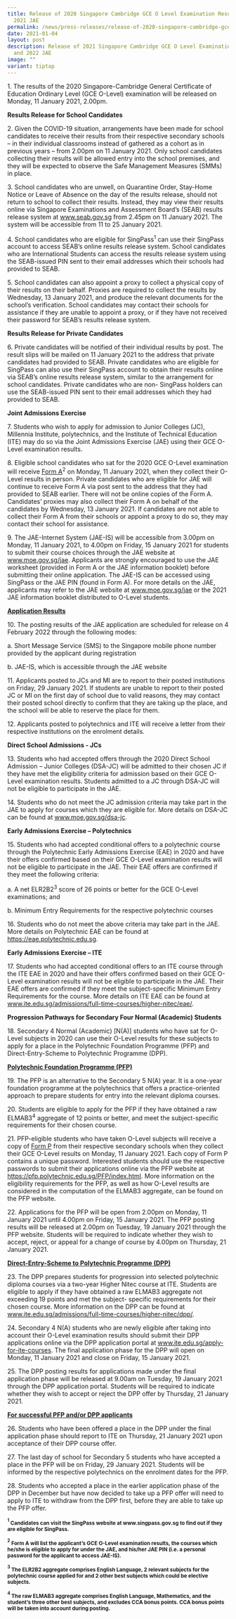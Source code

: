 ```yaml
---
title: Release of 2020 Singapore Cambridge GCE O Level Examination Results and
  2021 JAE
permalink: /news/press-releases/release-of-2020-singapore-cambridge-gce-o-level-examination-results-2021-jae/
date: 2021-01-04
layout: post
description: Release of 2021 Singapore Cambridge GCE O Level Examination Results
  and 2022 JAE
image: ""
variant: tiptap
---
```

<p>1. The results of the 2020 Singapore-Cambridge General Certificate of
Education Ordinary Level (GCE O-Level) examination will be released on
Monday, 11 January 2021, 2.00pm.</p>
<p><strong>Results Release for School Candidates</strong>
</p>
<p>2. Given the COVID-19 situation, arrangements have been made for school
candidates to receive their results from their respective secondary schools
– in their individual classrooms instead of gathered as a cohort as in
previous years – from 2.00pm on 11 January 2021. Only school candidates
collecting their results will be allowed entry into the school premises,
and they will be expected to observe the Safe Management Measures (SMMs)
in place.</p>
<p>3. School candidates who are unwell, on Quarantine Order, Stay-Home Notice
or Leave of Absence on the day of the results release, should not return
to school to collect their results. Instead, they may view their results
online via Singapore Examinations and Assessment Board’s (SEAB) results
release system at <a href="https://www.seab.gov.sg/" rel="noopener noreferrer nofollow" target="_blank"><u>www.seab.gov.sg</u></a> from 2.45pm on
11 January 2021. The system will be accessible from 11 to 25 January 2021.</p>
<p>4. School candidates who are eligible for SingPass<sup>1</sup> can use
their SingPass account to access SEAB’s online results release system.
School candidates who are International Students can access the results
release system using the SEAB-issued PIN sent to their email addresses
which their schools had provided to SEAB.</p>
<p>5. School candidates can also appoint a proxy to collect a physical copy
of their results on their behalf. Proxies are required to collect the results
by Wednesday, 13 January 2021, and produce the relevant documents for the
school’s verification. School candidates may contact their schools for
assistance if they are unable to appoint a proxy, or if they have not received
their password for SEAB’s results release system.</p>
<p><strong>Results Release for Private Candidates</strong>
</p>
<p>6. Private candidates will be notified of their individual results by
post. The result slips will be mailed on 11 January 2021 to the address
that private candidates had provided to SEAB. Private candidates who are
eligible for SingPass can also use their SingPass account to obtain their
results online via SEAB’s online results release system, similar to the
arrangement for school candidates. Private candidates who are non- SingPass
holders can use the SEAB-issued PIN sent to their email addresses which
they had provided to SEAB.</p>
<p><strong>Joint Admissions Exercise</strong>
</p>
<p>7. Students who wish to apply for admission to Junior Colleges (JC), Millennia
Institute, polytechnics, and the Institute of Technical Education (ITE)
may do so via the Joint Admissions Exercise (JAE) using their GCE O-Level
examination results.</p>
<p>8. Eligible school candidates who sat for the 2020 GCE O-Level examination
will receive <u>Form A</u><sup>2</sup> on Monday, 11 January 2021, when they
collect their O-Level results in person. Private candidates who are eligible
for JAE will continue to receive Form A via post sent to the address that
they had provided to SEAB earlier. There will not be online copies of the
Form A. Candidates’ proxies may also collect their Form A on behalf of
the candidates by Wednesday, 13 January 2021. If candidates are not able
to collect their Form A from their schools or appoint a proxy to do so,
they may contact their school for assistance.</p>
<p>9. The JAE-Internet System (JAE-IS) will be accessible from 3.00pm on
Monday, 11 January 2021, to 4.00pm on Friday, 15 January 2021 for students
to submit their course choices through the JAE website at <a href="www.moe.gov.sg/jae" rel="noopener noreferrer nofollow" target="_blank"><u>www.moe.gov.sg/jae</u></a>.
Applicants are strongly encouraged to use the JAE worksheet (provided in
Form A or the JAE information booklet) before submitting their online application.
The JAE-IS can be accessed using SingPass or the JAE PIN (found in Form
A). For more details on the JAE, applicants may refer to the JAE website
at <a href="www.moe.gov.sg/jae" rel="noopener noreferrer nofollow" target="_blank"><u>www.moe.gov.sg/jae</u></a> or
the 2021 JAE information booklet distributed to O-Level students.</p>
<p><strong><u>Application Results</u></strong>
</p>
<p>10. The posting results of the JAE application are scheduled for release
on 4 February 2022 through the following modes:</p>
<p>a. Short Message Service (SMS) to the Singapore mobile phone number provided
by the applicant during registration</p>
<p>b. JAE-IS, which is accessible through the JAE website</p>
<p>11. Applicants posted to JCs and MI are to report to their posted institutions
on Friday, 29 January 2021. If students are unable to report to their posted
JC or MI on the first day of school due to valid reasons, they may contact
their posted school directly to confirm that they are taking up the place,
and the school will be able to reserve the place for them.</p>
<p>12. Applicants posted to polytechnics and ITE will receive a letter from
their respective institutions on the enrolment details.</p>
<p><strong>Direct School Admissions - JCs</strong>
</p>
<p>13. Students who had accepted offers through the 2020 Direct School Admission
– Junior Colleges (DSA-JC) will be admitted to their chosen JC if they
have met the eligibility criteria for admission based on their GCE O-Level
examination results. Students admitted to a JC through DSA-JC will not
be eligible to participate in the JAE.</p>
<p>14. Students who do not meet the JC admission criteria may take part in
the JAE to apply for courses which they are eligible for. More details
on DSA-JC can be found at <a href="www.moe.gov.sg/dsa-jc" rel="noopener noreferrer nofollow" target="_blank"><u>www.moe.gov.sg/dsa-jc</u></a>.</p>
<p><strong>Early Admissions Exercise – Polytechnics</strong>
</p>
<p>15. Students who had accepted conditional offers to a polytechnic course
through the Polytechnic Early Admissions Exercise (EAE) in 2020 and have
their offers confirmed based on their GCE O-Level examination results will
not be eligible to participate in the JAE. Their EAE offers are confirmed
if they meet the following criteria:</p>
<p>a. A net ELR2B2<sup>3</sup> score of 26 points or better for the GCE O-Level
examinations; and</p>
<p>b. Minimum Entry Requirements for the respective polytechnic courses</p>
<p>16. Students who do not meet the above criteria may take part in the JAE.
More details on Polytechnic EAE can be found at <a href="https://eae.polytechnic.edu.sg" rel="noopener noreferrer nofollow" target="_blank"><u>https://eae.polytechnic.edu.sg</u></a>.</p>
<p><strong>Early Admissions Exercise – ITE</strong>
</p>
<p>17. Students who had accepted conditional offers to an ITE course through
the ITE EAE in 2020 and have their offers confirmed based on their GCE
O-Level examination results will not be eligible to participate in the
JAE. Their EAE offers are confirmed if they meet the subject-specific Minimum
Entry Requirements for the course. More details on ITE EAE can be found
at <a href="www.ite.edu.sg/admissions/full-time-courses/higher-nitec/eae/" rel="noopener noreferrer nofollow" target="_blank"><u>www.ite.edu.sg/admissions/full-time-courses/higher-nitec/eae/</u></a>.</p>
<p><strong>Progression Pathways for Secondary Four Normal (Academic) Students</strong>
</p>
<p>18. Secondary 4 Normal (Academic) [N(A)] students who have sat for O-Level
subjects in 2020 can use their O-Level results for these subjects to apply
for a place in the Polytechnic Foundation Programme (PFP) and Direct-Entry-Scheme
to Polytechnic Programme (DPP).</p>
<p><strong><u>Polytechnic Foundation Programme (PFP)</u></strong>
</p>
<p>19. The PFP is an alternative to the Secondary 5 N(A) year. It is a one-year
foundation programme at the polytechnics that offers a practice-oriented
approach to prepare students for entry into the relevant diploma courses.</p>
<p>20. Students are eligible to apply for the PFP if they have obtained a
raw ELMAB3<sup>4</sup> aggregate of 12 points or better, and meet the subject-specific
requirements for their chosen course.</p>
<p>21. PFP-eligible students who have taken O-Level subjects will receive
a copy of <u>Form P</u> from their respective secondary schools when they
collect their GCE O-Level results on Monday, 11 January 2021. Each copy
of Form P contains a unique password. Interested students should use the
respective passwords to submit their applications online via the PFP website
at <a href="https://pfp.polytechnic.edu.sg/PFP/index.html" rel="noopener noreferrer nofollow" target="_blank"><u>https://pfp.polytechnic.edu.sg/PFP/index.html</u></a>.
More information on the eligibility requirements for the PFP, as well as
how O-Level results are considered in the computation of the ELMAB3 aggregate,
can be found on the PFP website.</p>
<p>22. Applications for the PFP will be open from 2.00pm on Monday, 11 January
2021 until 4.00pm on Friday, 15 January 2021. The PFP posting results will
be released at 2.00pm on Tuesday, 19 January 2021 through the PFP website.
Students will be required to indicate whether they wish to accept, reject,
or appeal for a change of course by 4.00pm on Thursday, 21 January 2021.</p>
<p><strong><u>Direct-Entry-Scheme to Polytechnic Programme (DPP)</u></strong>
</p>
<p>23. The DPP prepares students for progression into selected polytechnic
diploma courses via a two-year Higher Nitec course at ITE. Students are
eligible to apply if they have obtained a raw ELMAB3 aggregate not exceeding
19 points and met the subject- specific requirements for their chosen course.
More information on the DPP can be found at <a href="www.ite.edu.sg/admissions/full-time-courses/higher-nitec/dpp/" rel="noopener noreferrer nofollow" target="_blank"><u>www.ite.edu.sg/admissions/full-time-courses/higher-nitec/dpp/</u></a>.</p>
<p>24. Secondary 4 N(A) students who are newly eligible after taking into
account their O-Level examination results should submit their DPP applications
online via the DPP application portal at <a href="www.ite.edu.sg/apply-for-ite-courses" rel="noopener noreferrer nofollow" target="_blank"><u>www.ite.edu.sg/apply-for-ite-courses</u></a>.
The final application phase for the DPP will open on Monday, 11 January
2021 and close on Friday, 15 January 2021.</p>
<p>25. The DPP posting results for applications made under the final application
phase will be released at 9.00am on Tuesday, 19 January 2021 through the
DPP application portal. Students will be required to indicate whether they
wish to accept or reject the DPP offer by Thursday, 21 January 2021.</p>
<p><strong><u>For successful PFP and/or DPP applicants</u></strong>
</p>
<p>26. Students who have been offered a place in the DPP under the final
application phase should report to ITE on Thursday, 21 January 2021 upon
acceptance of their DPP course offer.</p>
<p>27. The last day of school for Secondary 5 students who have accepted
a place in the PFP will be on Friday, 29 January 2021. Students will be
informed by the respective polytechnics on the enrolment dates for the
PFP.</p>
<p>28. Students who accepted a place in the earlier application phase of
the DPP in December but have now decided to take up a PFP offer will need
to apply to ITE to withdraw from the DPP first, before they are able to
take up the PFP offer.</p>
<p><strong><sup><sub>1</sub></sup><sub> Candidates can visit the SingPass website at www.singpass.gov.sg to find out if they are eligible for SingPass.</sub></strong>
</p>
<p><strong><sup><sub>2</sub></sup><sub> Form A will list the applicant’s GCE O-Level examination results, the courses which he/she is eligible to apply for under the JAE, and his/her JAE PIN (i.e. a personal password for the applicant to access JAE-IS).</sub></strong>
</p>
<p><strong><sup><sub>3</sub></sup><sub> The ELR2B2 aggregate comprises English Language, 2 relevant subjects for the polytechnic course applied for and 2 other best subjects which could be elective subjects.</sub></strong>
</p>
<p><strong><sup><sub>4</sub></sup><sub> The raw ELMAB3 aggregate comprises English Language, Mathematics, and the student’s three other best subjects, and excludes CCA bonus points. CCA bonus points will be taken into account during posting.</sub></strong>
</p>
<p></p>